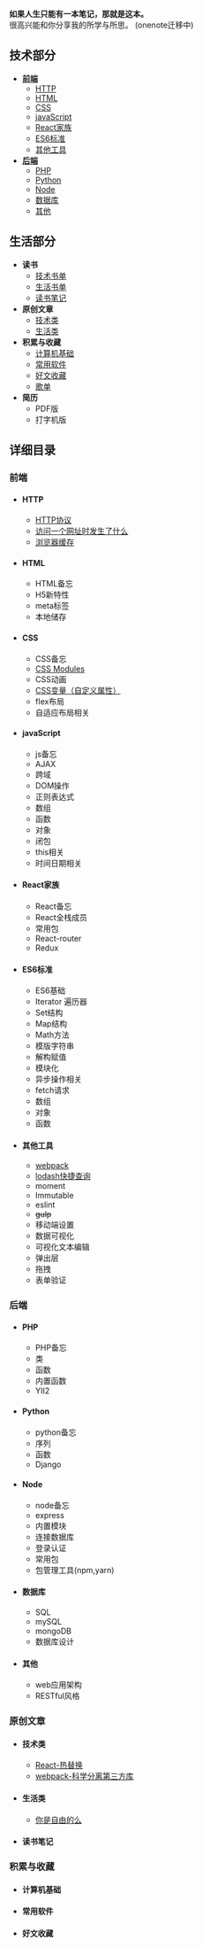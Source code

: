 **如果人生只能有一本笔记，那就是这本。**  
很高兴能和你分享我的所学与所思。
(onenote迁移中)
## 技术部分
- [**前端**](#前端)
	- [HTTP](#http)
	- [HTML](#html)
	- [CSS](#css)
	- [javaScript](#javascript)
	- [React家族](#react家族)
	- [ES6标准](#es6标准)
	- [其他工具](#其他工具)
- [**后端**](#后端)
	- [PHP](#php)
	- [Python](#python)
	- [Node](#node)
	- [数据库](#数据库)
	- [其他](#其他)


## 生活部分
- **读书**
	- [技术书单](#技术书单)
	- [生活书单](https://github.com/huanqingli/life-note/blob/master/%E8%AF%BB%E4%B9%A6/%E7%94%9F%E6%B4%BB%E4%B9%A6%E5%8D%95.md)
	- [读书笔记](#读书笔记)
- **原创文章**
	- [技术类](#技术类)
	- [生活类](#生活类)
- **积累与收藏**
	- [计算机基础](#计算机基础)
	- [常用软件](#常用软件)
	- [好文收藏](#好文收藏)
	- [歌单](https://github.com/huanqingli/life-note/blob/master/%E7%A7%AF%E7%B4%AF%E4%B8%8E%E6%94%B6%E8%97%8F/%E6%AD%8C%E5%8D%95.md)
- **简历**
	- PDF版
	- 打字机版


## 详细目录
### 前端
- #### HTTP
	- [HTTP协议](https://github.com/huanqingli/life-note/blob/master/%E5%89%8D%E7%AB%AF/HTTP/HTTP%E5%8D%8F%E8%AE%AE.md)
	- [访问一个网址时发生了什么](https://github.com/huanqingli/life-note/blob/master/%E5%89%8D%E7%AB%AF/HTTP/%E8%AE%BF%E9%97%AE%E4%B8%80%E4%B8%AA%E5%9C%B0%E5%9D%80%E6%97%B6%E5%8F%91%E7%94%9F%E4%BA%86%E4%BB%80%E4%B9%88.md)
	- [浏览器缓存](https://github.com/huanqingli/life-note/blob/master/%E5%89%8D%E7%AB%AF/HTTP/%E6%B5%8F%E8%A7%88%E5%99%A8%E7%BC%93%E5%AD%98.mdCommonsChunkPlugin)
- #### HTML
	- HTML备忘
	- H5新特性
	- meta标签
	- 本地储存
- #### CSS
	- CSS备忘
	- [CSS Modules](https://github.com/huanqingli/life-note/blob/master/%E5%89%8D%E7%AB%AF/CSS/css-modules.md)
	- CSS动画
	- [CSS变量（自定义属性）](https://github.com/huanqingli/life-note/blob/master/%E5%89%8D%E7%AB%AF/CSS/CSS%E5%8F%98%E9%87%8F%EF%BC%88%E8%87%AA%E5%AE%9A%E4%B9%89%E5%B1%9E%E6%80%A7%EF%BC%89.md)
	- flex布局
	- 自适应布局相关
- #### javaScript
	- js备忘
	- AJAX
	- 跨域
	- DOM操作
	- 正则表达式
	- 数组
	- 函数
	- 对象
	- 闭包
	- this相关
	- 时间日期相关
- #### React家族
	- React备忘
	- React全栈成员
	- 常用包
	- React-router
	- Redux
- #### ES6标准
	- ES6基础
	- Iterator 遍历器
	- Set结构
	- Map结构
	- Math方法
	- 模版字符串
	- 解构赋值
	- 模块化
	- 异步操作相关
	- fetch请求
	- 数组
	- 对象
	- 函数
- #### 其他工具
	- [webpack](https://github.com/huanqingli/life-note/blob/master/%E5%89%8D%E7%AB%AF/%E5%85%B6%E4%BB%96%E5%B7%A5%E5%85%B7/webpack.md)
	-  [lodash快捷查询](https://github.com/huanqingli/life-note/blob/master/%E5%89%8D%E7%AB%AF/%E5%85%B6%E4%BB%96%E5%B7%A5%E5%85%B7/lodash%E5%BF%AB%E6%8D%B7%E6%9F%A5%E8%AF%A2.md)
	- moment
	- Immutable
	- eslint
	- ~~gulp~~
	- 移动端设置
	- 数据可视化
	- 可视化文本编辑
	- 弹出层
	- 拖拽
	- 表单验证

### 后端
- #### PHP
	- PHP备忘
	- 类
	- 函数
	- 内置函数
	- YII2
- #### Python
	- python备忘
	- 序列
	- 函数
	- Django
- #### Node
	- node备忘
	- express
	- 内置模块
	- 连接数据库
	- 登录认证
	- 常用包
	- 包管理工具(npm,yarn)
- #### 数据库
	- SQL
	- mySQL
	- mongoDB
	- 数据库设计
- #### 其他
	- web应用架构
	- RESTful风格

### 原创文章
- #### 技术类
	- [React-热替换](https://github.com/huanqingli/life-note/blob/master/%E5%8E%9F%E5%88%9B%E6%96%87%E7%AB%A0/%E6%8A%80%E6%9C%AF%E7%B1%BB/react-%E7%83%AD%E6%9B%BF%E6%8D%A2.md)
	- [webpack-科学分离第三方库](https://github.com/huanqingli/life-note/blob/master/%E5%8E%9F%E5%88%9B%E6%96%87%E7%AB%A0/%E6%8A%80%E6%9C%AF%E7%B1%BB/webpack-%E7%A7%91%E5%AD%A6%E5%88%86%E7%A6%BB%E7%AC%AC%E4%B8%89%E6%96%B9%E5%BA%93.md)
- #### 生活类	
	- [你是自由的么](https://github.com/huanqingli/life-note/blob/master/%E5%8E%9F%E5%88%9B%E6%96%87%E7%AB%A0/%E7%94%9F%E6%B4%BB%E7%B1%BB/%E4%BD%A0%E6%98%AF%E8%87%AA%E7%94%B1%E7%9A%84%E4%B9%88.md)
- #### 读书笔记

### 积累与收藏
- #### 计算机基础
- #### 常用软件
- #### 好文收藏
